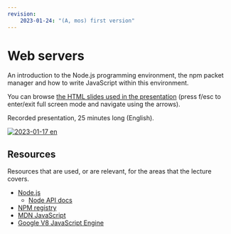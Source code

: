 ```yaml
---
revision: 
    2023-01-24: "(A, mos) first version"
---
```

Web servers
========================

An introduction to the Node.js programming environment, the npm packet manager and how to write JavaScript within this environment.

You can browse [the HTML slides used in the presentation](https://mikael-roos.gitlab.io/node/lecture/L01-programming-node/slide.html) (press f/esc to enter/exit full screen mode and navigate using the arrows).

Recorded presentation, 25 minutes long (English).

[![2023-01-17 en](https://img.youtube.com/vi/RifxeEHswus/0.jpg)](https://www.youtube.com/watch?v=RifxeEHswus)



Resources
------------------------

Resources that are used, or are relevant, for the areas that the lecture covers.

* [Node.js](https://nodejs.org/en/)
    * [Node API docs](https://nodejs.org/api/)
* [NPM registry](https://www.npmjs.com/)
* [MDN JavaScript](https://developer.mozilla.org/en-US/docs/Web/JavaScript)
* [Google V8 JavaScript Engine](https://v8.dev/)

